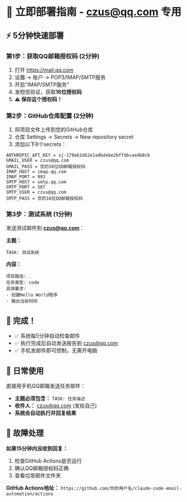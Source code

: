 # 🎯 立即部署指南 - czus@qq.com 专用

## ⚡ 5分钟快速部署

### 第1步：获取QQ邮箱授权码 (2分钟)
1. 打开 https://mail.qq.com
2. 设置 → 账户 → POP3/IMAP/SMTP服务
3. 开启"IMAP/SMTP服务"
4. 发短信验证，获取**16位授权码**
5. **⚠️ 保存这个授权码！**

### 第2步：GitHub仓库配置 (2分钟)
1. 将项目文件上传到您的GitHub仓库
2. 仓库 Settings → Secrets → New repository secret
3. 添加以下8个secrets：

```
ANTHROPIC_API_KEY = sj-179e61d62e1a4bdebe2bffdbcaedb8cb
GMAIL_USER = czus@qq.com  
GMAIL_PASS = 您的16位QQ邮箱授权码
IMAP_HOST = imap.qq.com
IMAP_PORT = 993
SMTP_HOST = smtp.qq.com  
SMTP_PORT = 587
SMTP_USER = czus@qq.com
SMTP_PASS = 您的16位QQ邮箱授权码
```

### 第3步：测试系统 (1分钟)
发送测试邮件到 **czus@qq.com**：

**主题：**
```
TASK: 测试系统
```

**内容：**  
```
项目路径: .
任务类型: code
具体要求:
- 创建Hello World程序
- 输出当前时间
```

## 🎉 完成！

- ✅ 系统每5分钟自动检查邮件
- ✅ 执行完成后自动发送报告到 czus@qq.com
- ✅ 手机发邮件即可控制，无需开电脑

## 📱 日常使用

直接用手机QQ邮箱发送任务邮件：
- **主题必须包含：** `TASK: 任务描述`
- **收件人：** czus@qq.com (发给自己)
- **系统会自动执行并回复结果**

## 🔧 故障处理

**如果15分钟内没收到回复：**
1. 检查GitHub Actions是否运行
2. 确认QQ邮箱授权码正确
3. 查看垃圾邮件文件夹

**GitHub Actions地址：**
`https://github.com/你的用户名/claude-code-email-automation/actions`